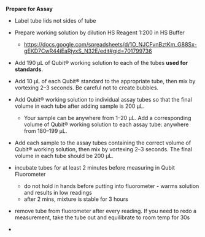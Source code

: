 **Prepare for Assay** 
- Label tube lids not sides of tube
- Prepare working solution by dilution HS Reagent 1:200 in HS Buffer
	- https://docs.google.com/spreadsheets/d/1O_NJCFvnBztKm_G88Sx-gEKD7CwR44iEaRjyxS_N32E/edit#gid=701799736
- Add 190 µL of Qubit® working solution to each of the tubes **used for standards**.
- Add 10 µL of each Qubit® standard to the appropriate tube, then mix by vortexing 2–3 seconds. Be careful not to create bubbles.
- Add Qubit® working solution to individual assay tubes so that the final volume in each tube after adding sample is 200 µL.
	- Your sample can be anywhere from 1–20 µL. Add a corresponding volume of Qubit® working solution to each assay tube: anywhere from 180–199 µL.
-  Add each sample to the assay tubes containing the correct volume of Qubit® working solution, then mix by vortexing 2–3 seconds. The final volume in each tube should be 200 µL.
- incubate tubes for at least 2 minutes before measuring in Qubit Fluorometer 
	- do not hold in hands before putting into fluorometer - warms solution and results in low readings 
	- after 2 mins, mixture is stable for 3 hours

- remove tube from fluorometer after every reading. If you need to redo a measurement, take the tube out and equilibrate to room temp for 30s
- 